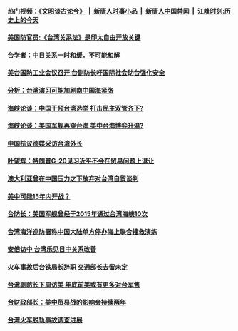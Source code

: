 #### 热门视频：[《文昭谈古论今》](https://github.com/gfw-breaker/wenzhao/blob/master/README.md?t=10310933) &nbsp;|&nbsp; [新唐人时事小品](https://github.com/gfw-breaker/ntdtv-comedy/blob/master/README.md?t=10310933) &nbsp;|&nbsp; [新唐人中国禁闻](https://github.com/gfw-breaker/ntdtv-news/blob/master/README.md?t=10310933) &nbsp;|&nbsp; [江峰时刻:历史上的今天](https://github.com/gfw-breaker/today-in-history/blob/master/README.md?t=10310933) 

#### [美国防官员:《台湾关系法》是印太自由开放关键](../pages/zivymejqv_/4635863.md?t=10310933) 

#### [台学者：中日关系一时和缓，不可能和解](../pages/zivymejqv_/4635058.md?t=10310933) 

#### [美台国防工业会议召开 台副防长吁国际社会助台强化安全](../pages/zivymejqv_/4634287.md?t=10310933) 

#### [分析：台湾演习可能加剧南中国海紧张 ](../pages/zivymejqv_/4633431.md?t=10310933) 

#### [海峡论谈：中国干预台湾选举 打击民主双管齐下?](../pages/zivymejqv_/4632453.md?t=10310933) 

#### [海峡论谈：美国军舰再穿台海 美中台海博弈升温?](../pages/zivymejqv_/4632446.md?t=10310933) 

#### [中国抗议德媒采访台湾外长](../pages/zivymejqv_/4631687.md?t=10310933) 

#### [叶望辉：特朗普G-20见习近平不会在贸易问题上退让](../pages/zivymejqv_/4631432.md?t=10310933) 

#### [澳大利亚曾在中国压力之下放弃对台湾自贸谈判 ](../pages/zivymejqv_/4630279.md?t=10310933) 

#### [美中可能15年内开战？](../pages/zivymejqv_/4629583.md?t=10310933) 

#### [台防长：美国军舰曾经于2015年通过台湾海峡10次](../pages/zivymejqv_/4629039.md?t=10310933) 

#### [台湾海洋巡防署称中国大陆单方停办海上联合搜救演练](../pages/zivymejqv_/4628766.md?t=10310933) 

#### [安倍访中 台湾乐见日中关系改善 ](../pages/zivymejqv_/4628596.md?t=10310933) 

#### [火车事故后台铁局长辞职 交通部长去留未定](../pages/zivymejqv_/4628583.md?t=10310933) 

#### [台湾副防长下周访美 年底前美或有更多对台军售](../pages/zivymejqv_/4627967.md?t=10310933) 

#### [台财政部长：美中贸易战的影响会持续两年 ](../pages/zivymejqv_/4627153.md?t=10310933) 

#### [台湾火车脱轨事故调查进展 ](../pages/zivymejqv_/4627130.md?t=10310933) 

